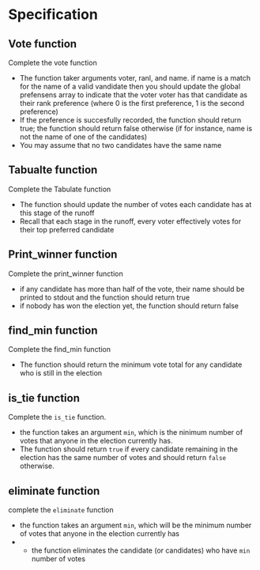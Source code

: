 # Specification

## Vote function

Complete the vote function

- The function taker arguments voter, ranl, and name. if name is a match for the name of a valid vandidate
then you should update the global prefensens array to indicate that the voter voter has that candidate as their rank preference (where 0 is the first preference, 1 is the second preference)
- If the preference is succesfully recorded, the function should return true; the function should return false otherwise (if for instance, name is not the name of one of the candidates)
- You may assume that no two candidates have the same name

## Tabualte function

Complete the Tabulate function

- The function should update the number of votes each candidate has at this stage of the runoff
- Recall that each stage in the runoff, every voter effectively votes for their top preferred candidate

## Print_winner function

Complete the print_winner function

- if any candidate has more than half of the vote, their name should be printed to stdout and the function should return true
- if nobody has won the election yet, the function should return false

## find_min function

Complete the find_min function

- The function should return the minimum vote total for any candidate who is still in the election

## is_tie function

Complete the `is_tie` function.

- the function takes an argument `min`, which is the ninimum number of votes that anyone in the election currently has.
- The function should return `true` if every candidate remaining in the election has the same number of votes and should return `false` otherwise.

## eliminate function

complete the `eliminate` function

- the function takes an argument `min`, which will be the minimum number of votes that anyone in the election currently has
- - the function eliminates the candidate (or candidates) who have `min` number of votes